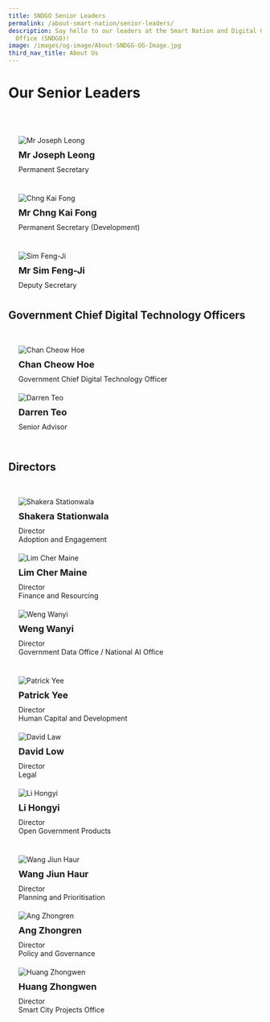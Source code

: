 ```yaml
---
title: SNDGO Senior Leaders
permalink: /about-smart-nation/senior-leaders/
description: Say hello to our leaders at the Smart Nation and Digital Government
  Office (SNDGO)!
image: /images/og-image/About-SNDGG-OG-Image.jpg
third_nav_title: About Us
---
```

# Our Senior Leaders

<div class="row" style="padding: 40px 0px 0px 0px;">

<div class="col" style="padding: 10px 20px 10px 20px">

<div style="width:100%;display:flex;justify-content:left;"><div style="width:500px;"><img src="/images/abt-smart-nation/Leaders/Joseph-Leong.jpg" alt="Mr Joseph Leong"></div></div><div style="font-size:18px;padding: 10px 0px 10px 0px"><b>Mr Joseph Leong</b></div>Permanent Secretary<br></div>

</div>	
	
<div class="row" style="padding: 20px 0px 0px 0px;">	
	
<div class="col" style="padding: 10px 20px 10px 20px">

<div style="width:100%;display:flex;justify-content:left;"><div style="width:500px;"><img src="/images/abt-smart-nation/Leaders/Chng-Kai-Fong.jpg" alt="Chng Kai Fong"></div></div><div style="font-size:18px;padding: 10px 0px 10px 0px"><b>Mr Chng Kai Fong</b></div>Permanent Secretary (Development)<br></div>

</div>	
	
<div class="row" style="padding: 20px 0px 0px 0px;">		
	
<div class="col" style="padding: 10px 20px 10px 20px">

<div style="width:100%;display:flex;justify-content:left;"><div style="width:500px;"><img src="/images/abt-smart-nation/Leaders/Sim-Feng-Ji.jpg" alt="Sim Feng-Ji"></div></div><div style="font-size:18px;padding: 10px 0px 10px 0px"><b>Mr Sim Feng-Ji</b></div>Deputy Secretary</div>

</div>

## Government Chief Digital Technology Officers

<div class="row" style="padding: 20px 0px 0px 0px;">

<div class="col" style="padding: 10px 20px 10px 20px">

<div style="width:100%;display:flex;justify-content:left;"><div style="width:200px;"><img src="/images/abt-smart-nation/Leaders/Chan-Cheow-Hoe-2.jpg" alt="Chan Cheow Hoe"></div></div><div style="font-size:18px;padding: 10px 0px 10px 0px"><b>Chan Cheow Hoe</b></div>Government Chief Digital Technology Officer<br></div>

<div class="col" style="padding: 10px 20px 10px 20px">

<div style="width:100%;display:flex;justify-content:left;"><div style="width:200px;"><img src="/images/abt-smart-nation/Leaders/Darren-Teo-2.jpg" alt="Darren Teo"></div></div><div style="font-size:18px;padding: 10px 0px 10px 0px"><b>Darren Teo</b></div>Senior Advisor <br></div>


<div class="col" style="padding: 10px 20px 10px 20px"></div>	
	
</div>

## Directors

<div class="row" style="padding: 20px 0px 0px 0px;">
	
<div class="col" style="padding: 10px 20px 10px 20px">

<div style="width:100%;display:flex;justify-content:left;"><div style="width:200px;"><img src="/images/abt-smart-nation/Leaders/profile-pic.jpg" alt="Shakera Stationwala"></div></div><div style="font-size:18px;padding: 10px 0px 10px 0px"><b>Shakera Stationwala</b></div>Director<br>Adoption and Engagement<br></div>

<div class="col" style="padding: 10px 20px 10px 20px">

<div style="width:100%;display:flex;justify-content:left;"><div style="width:200px;"><img src="/images/abt-smart-nation/Leaders/Cher-Maine-2.jpg" alt="Lim Cher Maine"></div></div><div style="font-size:18px;padding: 10px 0px 10px 0px"><b>Lim Cher Maine</b></div>Director<br>Finance and Resourcing<br></div>

<div class="col" style="padding: 10px 20px 10px 20px">

<div style="width:100%;display:flex;justify-content:left;"><div style="width:200px;"><img src="/images/abt-smart-nation/Leaders/Weng-Wanyi-2.jpg" alt="Weng Wanyi"></div></div><div style="font-size:18px;padding: 10px 0px 10px 0px"><b>Weng Wanyi</b></div>Director<br>Government Data Office / National AI Office<br></div>

	
	
</div>

<div class="row" style="padding: 20px 0px 0px 0px;">	
	
<div class="col" style="padding: 10px 20px 10px 20px">	
	
<div style="width:100%;display:flex;justify-content:left;"><div style="width:200px;"><img src="/images/abt-smart-nation/Leaders/Patrick-Yee-2.jpg" alt="Patrick Yee"></div></div><div style="font-size:18px;padding: 10px 0px 10px 0px"><b>Patrick Yee</b></div>Director<br>Human Capital and Development<br></div>	

<div class="col" style="padding: 10px 20px 10px 20px">

<div style="width:100%;display:flex;justify-content:left;"><div style="width:200px;"><img src="/images/abt-smart-nation/Leaders/david-low.jpeg" alt="David Law"></div></div><div style="font-size:18px;padding: 10px 0px 10px 0px"><b>David Low</b></div>Director<br>Legal<br></div>	
	
<div class="col" style="padding: 10px 20px 10px 20px">

<div style="width:100%;display:flex;justify-content:left;"><div style="width:200px;"><img src="/images/abt-smart-nation/Leaders/Li-Hong-Yi-2.jpg" alt="Li Hongyi"></div></div><div style="font-size:18px;padding: 10px 0px 10px 0px"><b>Li Hongyi</b></div>Director<br>Open Government Products</div>			
	
</div>

<div class="row" style="padding: 20px 0px 0px 0px;">	

<div class="col" style="padding: 10px 20px 10px 20px">

<div style="width:100%;display:flex;justify-content:left;"><div style="width:200px;"><img src="/images/abt-smart-nation/Leaders/Wang-Jiun-Haur-2.jpg" alt="Wang Jiun Haur"></div></div><div style="font-size:18px;padding: 10px 0px 10px 0px"><b>Wang Jiun Haur</b></div>Director<br>Planning and Prioritisation<br></div>	

<div class="col" style="padding: 10px 20px 10px 20px">

<div style="width:100%;display:flex;justify-content:left;"><div style="width:200px;"><img src="/images/abt-smart-nation/Leaders/Zhong-Ren-2.jpg" alt="Ang Zhongren"></div></div><div style="font-size:18px;padding: 10px 0px 10px 0px"><b>Ang Zhongren</b></div>Director<br>Policy and Governance<br></div>	
	
<div class="col" style="padding: 10px 20px 10px 20px">

<div style="width:100%;display:flex;justify-content:left;"><div style="width:200px;"><img src="/images/abt-smart-nation/Leaders/Zhong-Wen-2.jpg" alt="Huang Zhongwen"></div></div><div style="font-size:18px;padding: 10px 0px 10px 0px"><b>Huang Zhongwen</b></div>Director<br>Smart City Projects Office<br></div>


</div>
